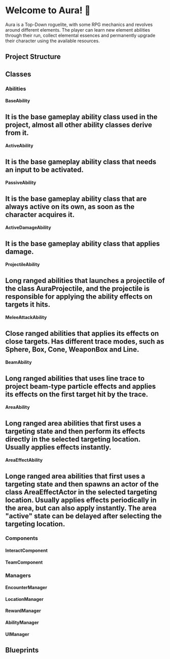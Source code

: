# Welcome to Aura! 👋

Aura is a Top-Down roguelite, with some RPG mechanics and revolves around different elements. The player can learn new element abilities through their run, collect elemental essences and permanently upgrade their character using the available resources.

## Project Structure

## Classes

### Abilities

#### BaseAbility
It is the base gameplay ability class used in the project, almost all other ability classes derive from it.
- 

#### ActiveAbility
It is the base gameplay ability class that needs an input to be activated.
-

#### PassiveAbility
It is the base gameplay ability class that are always active on its own, as soon as the character acquires it.
-

#### ActiveDamageAbility
It is the base gameplay ability class that applies damage.
-

#### ProjectileAbility
Long ranged abilities that launches a projectile of the class AuraProjectile, and the projectile is responsible for applying the ability effects on targets it hits.
-

#### MeleeAttackAbility
Close ranged abilities that applies its effects on close targets. Has different trace modes, such as Sphere, Box, Cone, WeaponBox and Line.
-

#### BeamAbility
Long ranged abilities that uses line trace to project beam-type particle effects and applies its effects on the first target hit by the trace.
-

#### AreaAbility
Long ranged area abilities that first uses a targeting state and then perform its effects directly in the selected targeting location. Usually applies effects instantly.
-

#### AreaEffectAbility
Longe ranged area abilities that first uses a targeting state and then spawns an actor of the class AreaEffectActor in the selected targeting location. Usually applies effects periodically in the area, but can also apply instantly. The area "active" state can be delayed after selecting the targeting location.
-

### Components

#### InteractComponent
#### TeamComponent

### Managers

#### EncounterManager
#### LocationManager
#### RewardManager
#### AbilityManager
#### UIManager

## Blueprints
